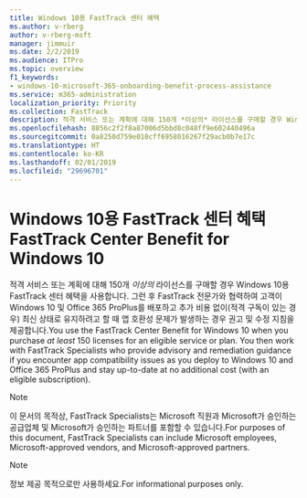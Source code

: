 ```yaml
---
title: Windows 10용 FastTrack 센터 혜택
ms.author: v-rberg
author: v-rberg-msft
manager: jimmuir
ms.date: 2/2/2019
ms.audience: ITPro
ms.topic: overview
f1_keywords:
- windows-10-microsoft-365-onboarding-benefit-process-assistance
ms.service: m365-administration
localization_priority: Priority
ms.collection: FastTrack
description: 적격 서비스 또는 계획에 대해 150개 *이상의* 라이선스를 구매할 경우 Windows 10용 FastTrack 센터 혜택을 사용합니다.
ms.openlocfilehash: 8856c2f2f8a87006d5bbd8c048ff9e602440496a
ms.sourcegitcommit: 0a8250d759e010cff6958016267f29acb0b7e17c
ms.translationtype: HT
ms.contentlocale: ko-KR
ms.lasthandoff: 02/01/2019
ms.locfileid: "29696701"
---
```

# <a name="fasttrack-center-benefit-for-windows-10"></a><span data-ttu-id="02032-103">Windows 10용 FastTrack 센터 혜택</span><span class="sxs-lookup"><span data-stu-id="02032-103">FastTrack Center Benefit for Windows 10</span></span>

<span data-ttu-id="02032-p101">적격 서비스 또는 계획에 대해 150개 *이상의* 라이선스를 구매할 경우 Windows 10용 FastTrack 센터 혜택을 사용합니다. 그런 후 FastTrack 전문가와 협력하여 고객이 Windows 10 및 Office 365 ProPlus를 배포하고 추가 비용 없이(적격 구독이 있는 경우) 최신 상태로 유지하려고 할 때 앱 호환성 문제가 발생하는 경우 권고 및 수정 지침을 제공합니다.</span><span class="sxs-lookup"><span data-stu-id="02032-p101">You use the FastTrack Center Benefit for Windows 10 when you purchase  *at least*  150 licenses for an eligible service or plan. You then work with FastTrack Specialists who provide advisory and remediation guidance if you encounter app compatibility issues as you deploy to Windows 10 and Office 365 ProPlus and stay up-to-date at no additional cost (with an eligible subscription).</span></span> 
  
> [!NOTE]
> <span data-ttu-id="02032-106">이 문서의 목적상, FastTrack Specialists는 Microsoft 직원과 Microsoft가 승인하는 공급업체 및 Microsoft가 승인하는 파트너를 포함할 수 있습니다.</span><span class="sxs-lookup"><span data-stu-id="02032-106">For purposes of this document, FastTrack Specialists can include Microsoft employees, Microsoft-approved vendors, and Microsoft-approved partners.</span></span> 
    
> [!NOTE]
> <span data-ttu-id="02032-107">정보 제공 목적으로만 사용하세요.</span><span class="sxs-lookup"><span data-stu-id="02032-107">For informational purposes only.</span></span> 
  

  

 